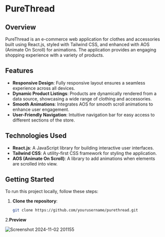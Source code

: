 # PureThread

## Overview

PureThread is an e-commerce web application for clothes and accessories built using React.js, styled with Tailwind CSS, and enhanced with AOS (Animate On Scroll) for animations. The application provides an engaging shopping experience with a variety of products.

## Features

- **Responsive Design**: Fully responsive layout ensures a seamless experience across all devices.
- **Dynamic Product Listings**: Products are dynamically rendered from a data source, showcasing a wide range of clothing and accessories.
- **Smooth Animations**: Integrates AOS for smooth scroll animations to enhance user engagement.
- **User-Friendly Navigation**: Intuitive navigation bar for easy access to different sections of the store.

## Technologies Used

- **React.js**: A JavaScript library for building interactive user interfaces.
- **Tailwind CSS**: A utility-first CSS framework for styling the application.
- **AOS (Animate On Scroll)**: A library to add animations when elements are scrolled into view.

## Getting Started

To run this project locally, follow these steps:

1. **Clone the repository**:

   ```bash
   git clone https://github.com/yourusername/purethread.git
    ```

2.**Preview**

  ![Screenshot 2024-11-02 201155](https://github.com/user-attachments/assets/c910ce84-d59b-4d56-9525-2aeb6d0d06bf)

